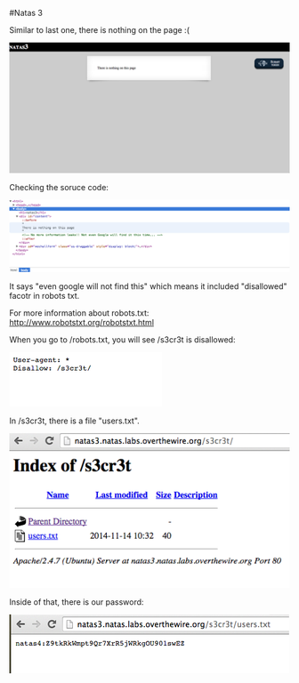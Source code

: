#Natas 3

Similar to last one, there is nothing on the page :(

![Natas 3](Images/Natas3-0.png)

Checking the soruce code:

![Natas 3](Images/Natas3-1.png)


It says "even google will not find this" which means it included "disallowed" facotr in robots txt.

For more information about robots.txt: <http://www.robotstxt.org/robotstxt.html>

When you go to /robots.txt, you will see /s3cr3t is disallowed:

![Natas 3](Images/Natas3-2.png)

In /s3cr3t, there is a file "users.txt". 

![Natas 3](Images/Natas3-3.png)

Inside of that, there is our password:

![Natas 3](Images/Natas3-4.png)
